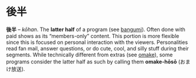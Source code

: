 # 後半

**後半** – _kōhan_. The **latter half** of a program (see [bangumi](https://seiyuu.yakuaru.com/%E3%81%B0%E3%82%93%E3%81%90%E3%81%BF%20%28%E7%95%AA%E7%B5%84%29)). Often done with paid shows as its “members-only” content. This portion is more flexible since this is focused on personal interaction with the viewers. Personalities read fan mail, answer questions, or do cute, cool, and silly stuff during their segments. While technically different from extras (see [omake](https://seiyuu.yakuaru.com/%E3%81%8A%E3%81%BE%E3%81%91)), some programs consider the latter half as such by calling them **omake-hōsō** (おまけ放送).
